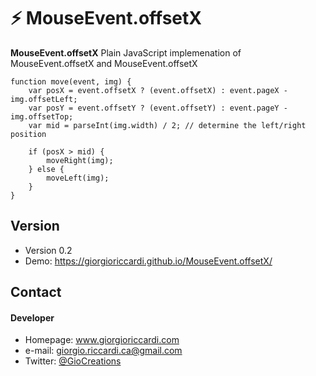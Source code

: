 :zap: MouseEvent.offsetX
======
**MouseEvent.offsetX** Plain JavaScript implemenation of MouseEvent.offsetX and MouseEvent.offsetX

```
function move(event, img) {
    var posX = event.offsetX ? (event.offsetX) : event.pageX - img.offsetLeft;
    var posY = event.offsetY ? (event.offsetY) : event.pageY - img.offsetTop;
    var mid = parseInt(img.width) / 2; // determine the left/right position

    if (posX > mid) {
        moveRight(img);
    } else {
        moveLeft(img);
    }
}
```
## Version 
* Version 0.2
* Demo: https://giorgioriccardi.github.io/MouseEvent.offsetX/

## Contact
#### Developer
* Homepage: www.giorgioriccardi.com
* e-mail: giorgio.riccardi.ca@gmail.com
* Twitter: [@GioCreations](https://twitter.com/GioCreations "GioCreations on twitter")
